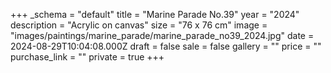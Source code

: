 +++
_schema = "default"
title = "Marine Parade No.39"
year = "2024"
description = "Acrylic on canvas"
size = "76 x 76 cm"
image = "images/paintings/marine_parade/marine_parade_no39_2024.jpg"
date = 2024-08-29T10:04:08.000Z
draft = false
sale = false
gallery = ""
price = ""
purchase_link = ""
private = true
+++

